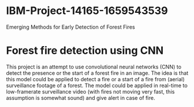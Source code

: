 # IBM-Project-14165-1659543539
Emerging Methods for Early Detection of Forest Fires
# Forest fire detection using CNN
This project is an attempt to use convolutional neural networks (CNN) to detect the presence or the start 
of a forest fire in an image. The idea is that this model could be applied to detect a fire or a start of 
a fire from (aerial) surveillance footage of a forest. The model could be applied in real-time to 
low-framerate surveillance video (with fires not moving very fast, this assumption is somewhat sound)
and give alert in case of fire. 
